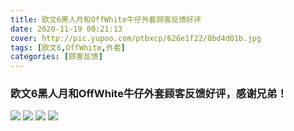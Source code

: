 ```yaml
---
title: 欧文6黑人月和OffWhite牛仔外套顾客反馈好评
date: 2020-11-19 00:21:13
cover: http://pic.yupoo.com/ptbxcp/626e1f22/0bd4d01b.jpg
tags: [欧文6,OffWhite,外套]
categories: [顾客反馈]
---
```


###  欧文6黑人月和OffWhite牛仔外套顾客反馈好评，感谢兄弟！
![](http://pic.yupoo.com/ptbxcp/62977de2/04af74a1.jpg)
![](http://pic.yupoo.com/ptbxcp/e58e07ad/8ad4ae8f.jpg)
![](http://pic.yupoo.com/ptbxcp/626e1f22/0bd4d01b.jpg)
![](http://pic.yupoo.com/ptbxcp/c870d047/ca9fdb55.jpg)
